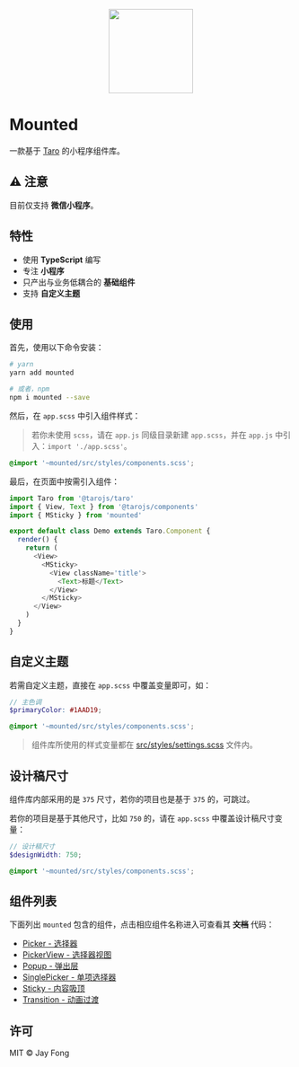 <p align="center">
  <img src="https://raw.githubusercontent.com/fjc0k/mounted/master/assets/logo.png" width="150" />
</p>

# Mounted

一款基于 [Taro](https://github.com/NervJS/taro) 的小程序组件库。

## ⚠ 注意

目前仅支持 **微信小程序**。

## 特性

- 使用 **TypeScript** 编写
- 专注 **小程序**
- 只产出与业务低耦合的 **基础组件**
- 支持 **自定义主题**

## 使用

首先，使用以下命令安装：

```bash
# yarn
yarn add mounted

# 或者，npm
npm i mounted --save
```

然后，在 `app.scss` 中引入组件样式：

> 若你未使用 `scss`，请在 `app.js` 同级目录新建 `app.scss`，并在 `app.js` 中引入：`import './app.scss'`。

```scss
@import '~mounted/src/styles/components.scss';
```

最后，在页面中按需引入组件：

```js
import Taro from '@tarojs/taro'
import { View, Text } from '@tarojs/components'
import { MSticky } from 'mounted'

export default class Demo extends Taro.Component {
  render() {
    return (
      <View>
        <MSticky>
          <View className='title'>
            <Text>标题</Text>
          </View>
        </MSticky>
      </View>
    )
  }
}
```

## 自定义主题

若需自定义主题，直接在 `app.scss` 中覆盖变量即可，如：

```scss
// 主色调
$primaryColor: #1AAD19;

@import '~mounted/src/styles/components.scss';
```

> 组件库所使用的样式变量都在 [src/styles/settings.scss](./src/styles/settings.scss) 文件内。

## 设计稿尺寸

组件库内部采用的是 `375` 尺寸，若你的项目也是基于 `375` 的，可跳过。

若你的项目是基于其他尺寸，比如 `750` 的，请在 `app.scss` 中覆盖设计稿尺寸变量：

```scss
// 设计稿尺寸
$designWidth: 750;

@import '~mounted/src/styles/components.scss';
```

## 组件列表

下面列出 `mounted` 包含的组件，点击相应组件名称进入可查看其 **~~文档~~** 代码：

- [Picker - 选择器](./src/components/Picker/index.tsx#L8)
- [PickerView - 选择器视图](./src/components/PickerView/index.tsx#L40)
- [Popup - 弹出层](./src/components/Popup/index.tsx#L19)
- [SinglePicker - 单项选择器](./src/components/SinglePicker/index.tsx#L10)
- [Sticky - 内容吸顶](./src/components/Sticky/index.tsx#L9)
- [Transition - 动画过渡](./src/components/Transition/index.tsx#L14)

## 许可

MIT © Jay Fong
